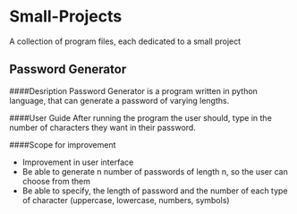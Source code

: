 # Small-Projects
A collection of program files, each dedicated to a small project


## Password Generator

####Desription
Password Generator is a program written in python language, that can generate a password of varying lengths. <br/>

####User Guide
After running the program the user should, type in the number of characters they want in their password.

####Scope for improvement
+ Improvement in user interface
+ Be able to generate n number of passwords of length n, so the user can choose from them
+ Be able to specify, the length of password and the number of each type of character (uppercase, lowercase, numbers, symbols)
